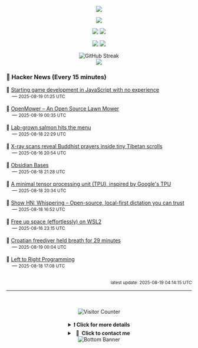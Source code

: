 <div align="center">
  <img src="https://readme-typing-svg.herokuapp.com?font=Fira+Code&weight=600&size=19&duration=3000&pause=1000&color=F7931A&center=true&vCenter=true&width=600&lines=%F0%9F%91%8B+Hi+%2C++I'm+(+Esmaeil+Asadi+%3C%3D%3E+%D8%A7%D8%B3%D9%80%D9%85%D9%80%D8%A7%D8%B9%D9%80%DB%8C%D9%80%D9%84+%D8%A7%D8%B3%D9%80%D8%AF%DB%8C+)"/>
</div>

<p align="center">
  <img src="http://github-profile-summary-cards.vercel.app/api/cards/profile-details?username=Null-Err0r&theme=gruvbox" />
</p>
<p align="center">
  <img src="http://github-profile-summary-cards.vercel.app/api/cards/repos-per-language?username=Null-Err0r&theme=gruvbox" />
  <img src="http://github-profile-summary-cards.vercel.app/api/cards/most-commit-language?username=Null-Err0r&theme=gruvbox" />
</p>
<p align="center">
  <img src="http://github-profile-summary-cards.vercel.app/api/cards/stats?username=Null-Err0r&theme=gruvbox" />
  <img src="http://github-profile-summary-cards.vercel.app/api/cards/productive-time?username=Null-Err0r&theme=gruvbox&utcOffset=8" />
</p>
<div align="center">
  <img src="https://streak-stats.demolab.com/?user=null-err0r&theme=gruvbox" alt="GitHub Streak" />
</div>
<div align="center">
  <img src="https://github-profile-trophy.vercel.app/?username=Null-Err0r&theme=gruvbox&no-frame=true&margin-w=15&margin-h=15&row=2&column=4" />
</div>


### 📰 Hacker News (Every 15 minutes)

<!-- HACKER_NEWS_START -->
🔹 <a href='https://jslegenddev.substack.com/p/how-to-start-making-games-in-javascript' target='_blank' rel='noopener noreferrer'>Starting game development in JavaScript with no experience</a><br>&nbsp;&nbsp;&nbsp;&nbsp;— <small>2025-08-19 01:25 UTC</small><br><br>
🔹 <a href='https://github.com/ClemensElflein/OpenMower' target='_blank' rel='noopener noreferrer'>OpenMower – An Open Source Lawn Mower</a><br>&nbsp;&nbsp;&nbsp;&nbsp;— <small>2025-08-19 00:35 UTC</small><br><br>
🔹 <a href='https://www.smithsonianmag.com/smart-news/lab-grown-salmon-hits-the-menu-at-an-oregon-restaurant-as-the-fda-greenlights-the-cell-cultured-product-180986769/' target='_blank' rel='noopener noreferrer'>Lab-grown salmon hits the menu</a><br>&nbsp;&nbsp;&nbsp;&nbsp;— <small>2025-08-18 22:29 UTC</small><br><br>
🔹 <a href='https://www.popsci.com/technology/tibetan-prayer-scroll-scans/' target='_blank' rel='noopener noreferrer'>X-ray scans reveal Buddhist prayers inside tiny Tibetan scrolls</a><br>&nbsp;&nbsp;&nbsp;&nbsp;— <small>2025-08-16 20:54 UTC</small><br><br>
🔹 <a href='https://help.obsidian.md/bases' target='_blank' rel='noopener noreferrer'>Obsidian Bases</a><br>&nbsp;&nbsp;&nbsp;&nbsp;— <small>2025-08-18 21:28 UTC</small><br><br>
🔹 <a href='https://github.com/tiny-tpu-v2/tiny-tpu' target='_blank' rel='noopener noreferrer'>A minimal tensor processing unit (TPU), inspired by Google's TPU</a><br>&nbsp;&nbsp;&nbsp;&nbsp;— <small>2025-08-18 20:34 UTC</small><br><br>
🔹 <a href='https://github.com/epicenter-so/epicenter/tree/main/apps/whispering' target='_blank' rel='noopener noreferrer'>Show HN: Whispering – Open-source, local-first dictation you can trust</a><br>&nbsp;&nbsp;&nbsp;&nbsp;— <small>2025-08-18 16:52 UTC</small><br><br>
🔹 <a href='https://www.freecodecamp.org/news/how-to-free-up-and-automatically-manage-disk-space-for-wsl-on-windows-1011/' target='_blank' rel='noopener noreferrer'>Free up space (effortlessly) on WSL2</a><br>&nbsp;&nbsp;&nbsp;&nbsp;— <small>2025-08-16 23:15 UTC</small><br><br>
🔹 <a href='https://divernet.com/scuba-news/freediving/how-croatian-freediver-held-breath-for-29-minutes/' target='_blank' rel='noopener noreferrer'>Croatian freediver held breath for 29 minutes</a><br>&nbsp;&nbsp;&nbsp;&nbsp;— <small>2025-08-19 00:04 UTC</small><br><br>
🔹 <a href='https://graic.net/p/left-to-right-programming' target='_blank' rel='noopener noreferrer'>Left to Right Programming</a><br>&nbsp;&nbsp;&nbsp;&nbsp;— <small>2025-08-18 17:08 UTC</small><br><br>
<!-- HACKER_NEWS_END -->

<p align="right"><small>latest update: 
<!-- HACKER_NEWS_LAST_UPDATED -->2025-08-19 04:14:15 UTC<!-- /HACKER_NEWS_LAST_UPDATED -->
</small></p>

<hr>

<div align="center">
  <br> </br>
  <img src="https://ghvc.kabelkultur.se/?username=null-err0r&abbreviated=true&color=ff5500&label=%E2%81%AE%20%E2%81%AE%E2%81%AE%20%E2%81%AE%E2%81%AE%20%20%F0%9F%91%80%20%E2%81%AE%20%E2%81%AE%E2%81%AE%20%E2%81%AE%E2%81%AEVisitor%E2%81%AE%20%E2%81%AE%E2%81%AE%20%E2%81%AE%E2%81%AE%20%F0%9F%91%80%E2%81%AE%20%E2%81%AE%E2%81%AE%20%E2%81%AE%E2%81%AE%E2%81%AE%20%E2%81%AE%E2%81%AE%20%E2%81%AE%E2%81%AE⁮⁮" alt="Visitor Counter" />
  <br> </br>
</div>
<details align="center">
<summary> <b> ❗️ Click for more details</b> </summary>
<br>
<div align="center">
  <a href="https://next.ossinsight.io/widgets/official/analyze-user-contribution-time-distribution?user_id=19436819&period=all_times" target="_blank" style="display: block;">
    <picture>
      <source media="(prefers-color-scheme: dark)" srcset="https://next.ossinsight.io/widgets/official/analyze-user-contribution-time-distribution/thumbnail.png?user_id=19436819&period=all_times&image_size=auto&color_scheme=dark" width="700" height="auto">
      <img alt="Contribution Time Distribution" src="https://next.ossinsight.io/widgets/official/analyze-user-contribution-time-distribution/thumbnail.png?user_id=19436819&period=all_times&image_size=auto&color_scheme=dark" width="700" height="auto">
    </picture>
  </a>
</div>
<div align="center">
  <a href="https://next.ossinsight.io/widgets/official/compose-user-dashboard-stats?user_id=19436819" target="_blank" style="display: block;">
    <picture>
      <source media="(prefers-color-scheme: dark)" srcset="https://next.ossinsight.io/widgets/official/compose-user-dashboard-stats/thumbnail.png?user_id=19436819&image_size=auto&color_scheme=dark" width="700" height="auto">
      <img alt="Dashboard Stats" src="https://next.ossinsight.io/widgets/official/compose-user-dashboard-stats/thumbnail.png?user_id=19436819&image_size=auto&color_scheme=dark" width="700" height="auto">
    </picture>
  </a>
</div>
<div align="center">
  <a href="https://next.ossinsight.io/widgets/official/compose-org-activity-map?activity=stars&role=stars&owner_id=19436819&period=past_12_months" target="_blank" style="display: block;">
    <picture>
      <source media="(prefers-color-scheme: dark)" srcset="https://next.ossinsight.io/widgets/official/compose-org-activity-map/thumbnail.png?activity=stars&role=stars&owner_id=19436819&period=past_12_months&image_size=4x7&color_scheme=dark" width="700" height="auto">
      <img alt="Geographical Distribution" src="https://next.ossinsight.io/widgets/official/compose-org-activity-map/thumbnail.png?activity=stars&role=stars&owner_id=19436819&period=past_12_months&image_size=4x7&color_scheme=dark" width="700" height="auto">
    </picture>
  </a>
</div>
<div align="center">
  <img src="https://github-readme-activity-graph.vercel.app/graph?username=Null-Err0r&theme=gruvbox" alt="Activity Graph" />
</div>
<br>
</details>
<details align="center">
<summary> <b>  💬  Click to contact me</b> </summary>
<br>
<div align="center">
  <br><br>
  <a href="https://t.me/NullErr0r" target="_blank">
    <img src="https://img.shields.io/badge/Telegram-black?style=for-the-badge&logo=Telegram" alt="Telegram" />
  </a>
</div>
<br>
</details>
<div align="center">
  <img src="https://raw.githubusercontent.com/Trilokia/Trilokia/379277808c61ef204768a61bbc5d25bc7798ccf1/bottom_header.svg" alt="Bottom Banner" />
</div>

